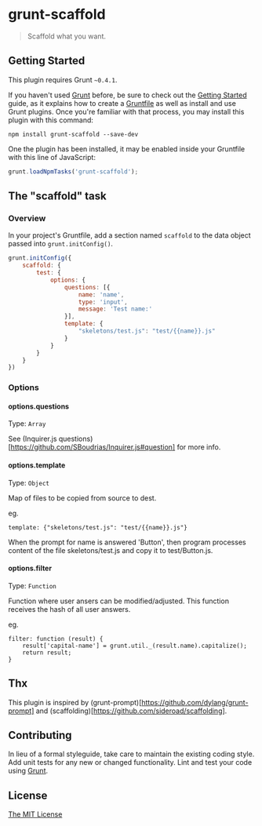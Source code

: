 # grunt-scaffold

>Scaffold what you want.

## Getting Started
This plugin requires Grunt `~0.4.1`.

If you haven't used [Grunt](http://gruntjs.com/) before, be sure to check out the [Getting Started](http://gruntjs.com/getting-started) guide, as it explains how to create a [Gruntfile](http://gruntjs.com/sample-gruntfile) as well as install and use Grunt plugins. Once you're familiar with that process, you may install this plugin with this command:

```shell
npm install grunt-scaffold --save-dev
```

One the plugin has been installed, it may be enabled inside your Gruntfile with this line of JavaScript:

```js
grunt.loadNpmTasks('grunt-scaffold');
```

## The "scaffold" task

### Overview
In your project's Gruntfile, add a section named `scaffold` to the data object passed into `grunt.initConfig()`.

```js
grunt.initConfig({
    scaffold: {
        test: {
            options: {
                questions: [{
                    name: 'name',
                    type: 'input',
                    message: 'Test name:'
                }],
                template: {
                    "skeletons/test.js": "test/{{name}}.js"
                }
            }
        }
    }
})

```

### Options

#### options.questions
Type: `Array`

See (Inquirer.js questions)[https://github.com/SBoudrias/Inquirer.js#question] for more info.

#### options.template
Type: `Object`

Map of files to be copied from source to dest.

eg.
```
template: {"skeletons/test.js": "test/{{name}}.js"}
```

When the prompt for name is answered 'Button', then program processes content of the file skeletons/test.js and copy it to test/Button.js.

#### options.filter
Type: `Function`

Function where user ansers can be modified/adjusted. This function receives the hash of all user answers.

eg.
```
filter: function (result) {
    result['capital-name'] = grunt.util._(result.name).capitalize();
    return result;
}
```

## Thx

This plugin is inspired by (grunt-prompt)[https://github.com/dylang/grunt-prompt] and (scaffolding)[https://github.com/sideroad/scaffolding].

## Contributing
In lieu of a formal styleguide, take care to maintain the existing coding style. Add unit tests for any new or changed functionality. Lint and test your code using [Grunt](http://gruntjs.com/).

## License

[The MIT License](LICENSE.txt)
